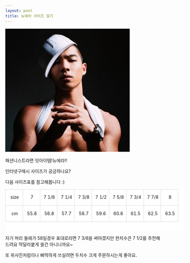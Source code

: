 ```yaml
---
layout: post
title: 뉴에라 사이즈 알기
---
```

![승리 뉴에라](/images/posts/bigbang_victory.jpg)

패션니스트라면 잇아이템!뉴에라!!

인터넷구매시 사이즈가 궁금하나요?

다음 사이즈표를 참고해봅니다 :)

<p></p><table style="WIDTH: 573px; BORDER-COLLAPSE: collapse; HEIGHT: 130px" cellspacing="1" cellpadding="1" width="573" bgcolor="#ffffff">
<tbody>
<tr>
<td style="BORDER-BOTTOM: #dadada 1px solid; BORDER-LEFT: #dadada 1px solid; BORDER-TOP: #dadada 1px solid; BORDER-RIGHT: #dadada 1px solid" width="10%">
<p style="TEXT-ALIGN: center">&nbsp;size</p></td>
<td style="BORDER-BOTTOM: #dadada 1px solid; BORDER-LEFT: #dadada 1px solid; BORDER-TOP: #dadada 1px solid; BORDER-RIGHT: #dadada 1px solid" width="10%">
<p style="TEXT-ALIGN: center">&nbsp;7</p></td>
<td style="BORDER-BOTTOM: #dadada 1px solid; BORDER-LEFT: #dadada 1px solid; BORDER-TOP: #dadada 1px solid; BORDER-RIGHT: #dadada 1px solid" width="10%">
<p style="TEXT-ALIGN: center">&nbsp;7 1/8</p></td>
<td style="BORDER-BOTTOM: #dadada 1px solid; BORDER-LEFT: #dadada 1px solid; BORDER-TOP: #dadada 1px solid; BORDER-RIGHT: #dadada 1px solid" width="10%">
<p style="TEXT-ALIGN: center">&nbsp;7 1/4</p></td>
<td style="BORDER-BOTTOM: #dadada 1px solid; BORDER-LEFT: #dadada 1px solid; BORDER-TOP: #dadada 1px solid; BORDER-RIGHT: #dadada 1px solid" width="10%">
<p style="TEXT-ALIGN: center">&nbsp;7 3/8</p></td>
<td style="BORDER-BOTTOM: #dadada 1px solid; BORDER-LEFT: #dadada 1px solid; BORDER-TOP: #dadada 1px solid; BORDER-RIGHT: #dadada 1px solid" width="10%">
<p style="TEXT-ALIGN: center">&nbsp;7 1/2</p></td>
<td style="BORDER-BOTTOM: #dadada 1px solid; BORDER-LEFT: #dadada 1px solid; BORDER-TOP: #dadada 1px solid; BORDER-RIGHT: #dadada 1px solid" width="10%">
<p style="TEXT-ALIGN: center">&nbsp;7 5/8</p></td>
<td style="BORDER-BOTTOM: #dadada 1px solid; BORDER-LEFT: #dadada 1px solid; BORDER-TOP: #dadada 1px solid; BORDER-RIGHT: #dadada 1px solid" width="10%">
<p style="TEXT-ALIGN: center">&nbsp;7 3/4</p></td>
<td style="BORDER-BOTTOM: #dadada 1px solid; BORDER-LEFT: #dadada 1px solid; BORDER-TOP: #dadada 1px solid; BORDER-RIGHT: #dadada 1px solid" width="10%">
<p style="TEXT-ALIGN: center">&nbsp;7 7/8</p></td>
<td style="BORDER-BOTTOM: #dadada 1px solid; BORDER-LEFT: #dadada 1px solid; BORDER-TOP: #dadada 1px solid; BORDER-RIGHT: #dadada 1px solid" width="10%">
<p style="TEXT-ALIGN: center">&nbsp;8</p></td>


</tr>
<tr>
<td style="BORDER-BOTTOM: #dadada 1px solid; BORDER-LEFT: #dadada 1px solid; BORDER-TOP: #dadada 1px solid; BORDER-RIGHT: #dadada 1px solid" width="10%">
<p style="TEXT-ALIGN: center">&nbsp;cm</p></td>
<td style="BORDER-BOTTOM: #dadada 1px solid; BORDER-LEFT: #dadada 1px solid; BORDER-TOP: #dadada 1px solid; BORDER-RIGHT: #dadada 1px solid" width="10%">
<p style="TEXT-ALIGN: center">&nbsp;55.8</p></td>
<td style="BORDER-BOTTOM: #dadada 1px solid; BORDER-LEFT: #dadada 1px solid; BORDER-TOP: #dadada 1px solid; BORDER-RIGHT: #dadada 1px solid" width="10%">
<p style="TEXT-ALIGN: center">&nbsp;56.8</p></td>
<td style="BORDER-BOTTOM: #dadada 1px solid; BORDER-LEFT: #dadada 1px solid; BORDER-TOP: #dadada 1px solid; BORDER-RIGHT: #dadada 1px solid" width="10%">
<p style="TEXT-ALIGN: center">&nbsp;57.7</p></td>
<td style="BORDER-BOTTOM: #dadada 1px solid; BORDER-LEFT: #dadada 1px solid; BORDER-TOP: #dadada 1px solid; BORDER-RIGHT: #dadada 1px solid" width="10%">
<p style="TEXT-ALIGN: center">&nbsp;58.7</p></td>
<td style="BORDER-BOTTOM: #dadada 1px solid; BORDER-LEFT: #dadada 1px solid; BORDER-TOP: #dadada 1px solid; BORDER-RIGHT: #dadada 1px solid" width="10%">
<p style="TEXT-ALIGN: center">&nbsp;59.6</p></td>
<td style="BORDER-BOTTOM: #dadada 1px solid; BORDER-LEFT: #dadada 1px solid; BORDER-TOP: #dadada 1px solid; BORDER-RIGHT: #dadada 1px solid" width="10%">
<p style="TEXT-ALIGN: center">&nbsp;60.6</p></td>
<td style="BORDER-BOTTOM: #dadada 1px solid; BORDER-LEFT: #dadada 1px solid; BORDER-TOP: #dadada 1px solid; BORDER-RIGHT: #dadada 1px solid" width="10%">
<p style="TEXT-ALIGN: center">&nbsp;61.5</p></td>
<td style="BORDER-BOTTOM: #dadada 1px solid; BORDER-LEFT: #dadada 1px solid; BORDER-TOP: #dadada 1px solid; BORDER-RIGHT: #dadada 1px solid" width="10%">
<p style="TEXT-ALIGN: center">&nbsp;62.5</p></td>
<td style="BORDER-BOTTOM: #dadada 1px solid; BORDER-LEFT: #dadada 1px solid; BORDER-TOP: #dadada 1px solid; BORDER-RIGHT: #dadada 1px solid" width="10%">
<p style="TEXT-ALIGN: center">&nbsp;63.5</p></td></tr></tbody></table></p>

자기 머리 둘래가 58일경우 표대로라면 7 3/8을 써야겠지만 한치수큰 7 1/2를 추천해드려요 딱달라붙게 쓸건 아니니까요~

또 위사진처럼이나 삐딱하게 쓰실려면 두치수 크게 주문하시는게 좋아요.